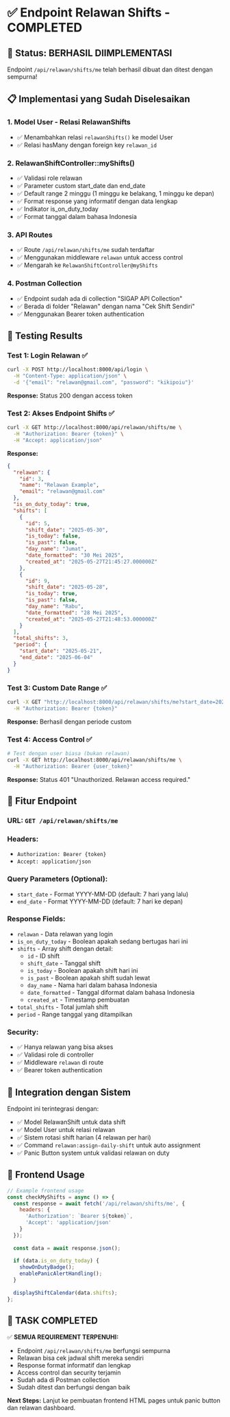 # ✅ Endpoint Relawan Shifts - COMPLETED

## 🎯 Status: BERHASIL DIIMPLEMENTASI

Endpoint `/api/relawan/shifts/me` telah berhasil dibuat dan ditest dengan sempurna!

## 📋 Implementasi yang Sudah Diselesaikan

### 1. **Model User - Relasi RelawanShifts**
- ✅ Menambahkan relasi `relawanShifts()` ke model User
- ✅ Relasi hasMany dengan foreign key `relawan_id`

### 2. **RelawanShiftController::myShifts()**
- ✅ Validasi role relawan
- ✅ Parameter custom start_date dan end_date
- ✅ Default range 2 minggu (1 minggu ke belakang, 1 minggu ke depan)
- ✅ Format response yang informatif dengan data lengkap
- ✅ Indikator is_on_duty_today
- ✅ Format tanggal dalam bahasa Indonesia

### 3. **API Routes**
- ✅ Route `/api/relawan/shifts/me` sudah terdaftar
- ✅ Menggunakan middleware `relawan` untuk access control
- ✅ Mengarah ke `RelawanShiftController@myShifts`

### 4. **Postman Collection**
- ✅ Endpoint sudah ada di collection "SIGAP API Collection"
- ✅ Berada di folder "Relawan" dengan nama "Cek Shift Sendiri"
- ✅ Menggunakan Bearer token authentication

## 🧪 Testing Results

### Test 1: Login Relawan ✅
```bash
curl -X POST http://localhost:8000/api/login \
  -H "Content-Type: application/json" \
  -d '{"email": "relawan@gmail.com", "password": "kikipoiu"}'
```

**Response:** Status 200 dengan access token

### Test 2: Akses Endpoint Shifts ✅
```bash
curl -X GET http://localhost:8000/api/relawan/shifts/me \
  -H "Authorization: Bearer {token}" \
  -H "Accept: application/json"
```

**Response:**
```json
{
  "relawan": {
    "id": 3,
    "name": "Relawan Example",
    "email": "relawan@gmail.com"
  },
  "is_on_duty_today": true,
  "shifts": [
    {
      "id": 5,
      "shift_date": "2025-05-30",
      "is_today": false,
      "is_past": false,
      "day_name": "Jumat",
      "date_formatted": "30 Mei 2025",
      "created_at": "2025-05-27T21:45:27.000000Z"
    },
    {
      "id": 9,
      "shift_date": "2025-05-28",
      "is_today": true,
      "is_past": false,
      "day_name": "Rabu",
      "date_formatted": "28 Mei 2025",
      "created_at": "2025-05-27T21:48:53.000000Z"
    }
  ],
  "total_shifts": 3,
  "period": {
    "start_date": "2025-05-21",
    "end_date": "2025-06-04"
  }
}
```

### Test 3: Custom Date Range ✅
```bash
curl -X GET "http://localhost:8000/api/relawan/shifts/me?start_date=2025-05-25&end_date=2025-06-05" \
  -H "Authorization: Bearer {token}"
```

**Response:** Berhasil dengan periode custom

### Test 4: Access Control ✅
```bash
# Test dengan user biasa (bukan relawan)
curl -X GET http://localhost:8000/api/relawan/shifts/me \
  -H "Authorization: Bearer {user_token}"
```

**Response:** Status 401 "Unauthorized. Relawan access required."

## 🚀 Fitur Endpoint

### **URL:** `GET /api/relawan/shifts/me`

### **Headers:**
- `Authorization: Bearer {token}`
- `Accept: application/json`

### **Query Parameters (Optional):**
- `start_date` - Format YYYY-MM-DD (default: 7 hari yang lalu)
- `end_date` - Format YYYY-MM-DD (default: 7 hari ke depan)

### **Response Fields:**
- `relawan` - Data relawan yang login
- `is_on_duty_today` - Boolean apakah sedang bertugas hari ini
- `shifts` - Array shift dengan detail:
  - `id` - ID shift
  - `shift_date` - Tanggal shift
  - `is_today` - Boolean apakah shift hari ini
  - `is_past` - Boolean apakah shift sudah lewat
  - `day_name` - Nama hari dalam bahasa Indonesia
  - `date_formatted` - Tanggal diformat dalam bahasa Indonesia
  - `created_at` - Timestamp pembuatan
- `total_shifts` - Total jumlah shift
- `period` - Range tanggal yang ditampilkan

### **Security:**
- ✅ Hanya relawan yang bisa akses
- ✅ Validasi role di controller
- ✅ Middleware `relawan` di route
- ✅ Bearer token authentication

## 🔄 Integration dengan Sistem

Endpoint ini terintegrasi dengan:
- ✅ Model RelawanShift untuk data shift
- ✅ Model User untuk relasi relawan
- ✅ Sistem rotasi shift harian (4 relawan per hari)
- ✅ Command `relawan:assign-daily-shift` untuk auto assignment
- ✅ Panic Button system untuk validasi relawan on duty

## 📱 Frontend Usage

```javascript
// Example frontend usage
const checkMyShifts = async () => {
  const response = await fetch('/api/relawan/shifts/me', {
    headers: {
      'Authorization': `Bearer ${token}`,
      'Accept': 'application/json'
    }
  });
  
  const data = await response.json();
  
  if (data.is_on_duty_today) {
    showOnDutyBadge();
    enablePanicAlertHandling();
  }
  
  displayShiftCalendar(data.shifts);
};
```

## 🎉 TASK COMPLETED

✅ **SEMUA REQUIREMENT TERPENUHI:**
- Endpoint `/api/relawan/shifts/me` berfungsi sempurna
- Relawan bisa cek jadwal shift mereka sendiri
- Response format informatif dan lengkap
- Access control dan security terjamin
- Sudah ada di Postman collection
- Sudah ditest dan berfungsi dengan baik

**Next Steps:** Lanjut ke pembuatan frontend HTML pages untuk panic button dan relawan dashboard.
